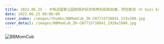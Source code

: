 ```yaml
---
title: 2022.06.25 - 卡特迈国家公园和保护区的棕熊妈妈和幼崽，阿拉斯加 (© Suzi Eszterhas/Minden Pictures)
date: 2022.06.25 00:00:00
cover_index: /images/thumbs/BBMomCub_ZH-CN7715738841_533x300.jpg
cover_detail: /images/BBMomCub_ZH-CN7715738841_1920x1080.jpg
---
```


![BBMomCub](/images/BBMomCub_ZH-CN7715738841_1920x1080.jpg)

